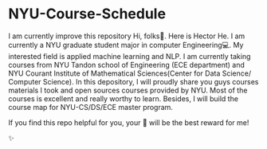# NYU-Course-Schedule
 I am currently improve this repository
 Hi, folks👋. Here is Hector He. I am currently a NYU graduate student major in computer Engineering💻. My interested field is applied machine learning and NLP.
 I am currently taking courses from NYU Tandon school of Engineering (ECE department) and NYU Courant Institute of Mathematical Sciences(Center for Data Science/ Computer Science).
 In this depository, I will proudly share you guys courses materials I took and open sources courses provided by NYU. Most of the courses is excellent and really worthy to learn.
 Besides, I will build the course map for NYU-CS/DS/ECE master program. 
 
 If you find this repo helpful for you, your 🌟 will be the best reward for me!
 
 ✨
